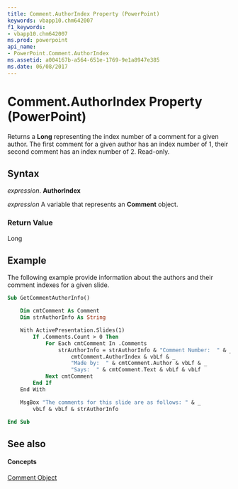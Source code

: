 ```yaml
---
title: Comment.AuthorIndex Property (PowerPoint)
keywords: vbapp10.chm642007
f1_keywords:
- vbapp10.chm642007
ms.prod: powerpoint
api_name:
- PowerPoint.Comment.AuthorIndex
ms.assetid: a004167b-a564-651e-1769-9e1a8947e385
ms.date: 06/08/2017
---
```



# Comment.AuthorIndex Property (PowerPoint)

Returns a  **Long** representing the index number of a comment for a given author. The first comment for a given author has an index number of 1, their second comment has an index number of 2. Read-only.


## Syntax

 _expression_. **AuthorIndex**

 _expression_ A variable that represents an **Comment** object.


### Return Value

Long


## Example

The following example provide information about the authors and their comment indexes for a given slide.


```vb
Sub GetCommentAuthorInfo()

    Dim cmtComment As Comment
    Dim strAuthorInfo As String

    With ActivePresentation.Slides(1)
        If .Comments.Count > 0 Then
            For Each cmtComment In .Comments
                strAuthorInfo = strAuthorInfo & "Comment Number:  " & _
                    cmtComment.AuthorIndex & vbLf & _
                    "Made by:  " & cmtComment.Author & vbLf & _
                    "Says:  " & cmtComment.Text & vbLf & vbLf
            Next cmtComment
        End If
    End With

    MsgBox "The comments for this slide are as follows: " & _
        vbLf & vbLf & strAuthorInfo

End Sub
```


## See also


#### Concepts


[Comment Object](comment-object-powerpoint.md)

